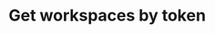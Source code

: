#  Get workspaces by token

<api-endpoint openapi-path="../../api/openapi.yaml" method="GET" endpoint="/workspaces"/>